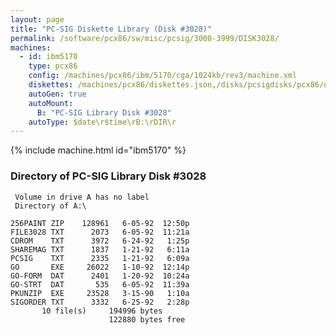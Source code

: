 ```yaml
---
layout: page
title: "PC-SIG Diskette Library (Disk #3028)"
permalink: /software/pcx86/sw/misc/pcsig/3000-3999/DISK3028/
machines:
  - id: ibm5170
    type: pcx86
    config: /machines/pcx86/ibm/5170/cga/1024kb/rev3/machine.xml
    diskettes: /machines/pcx86/diskettes.json,/disks/pcsigdisks/pcx86/diskettes.json
    autoGen: true
    autoMount:
      B: "PC-SIG Library Disk #3028"
    autoType: $date\r$time\rB:\rDIR\r
---
```


{% include machine.html id="ibm5170" %}

### Directory of PC-SIG Library Disk #3028

     Volume in drive A has no label
     Directory of A:\

    256PAINT ZIP    128961   6-05-92  12:50p
    FILE3028 TXT      2073   6-05-92  11:21a
    CDROM    TXT      3972   6-24-92   1:25p
    SHAREMAG TXT      1837   1-21-92   6:11a
    PCSIG    TXT      2335   1-21-92   6:09a
    GO       EXE     26022   1-10-92  12:14p
    GO-FORM  DAT      2401   1-20-92  10:24a
    GO-STRT  DAT       535   6-05-92  11:39a
    PKUNZIP  EXE     23528   3-15-90   1:10a
    SIGORDER TXT      3332   6-25-92   2:28p
           10 file(s)     194996 bytes
                          122880 bytes free
